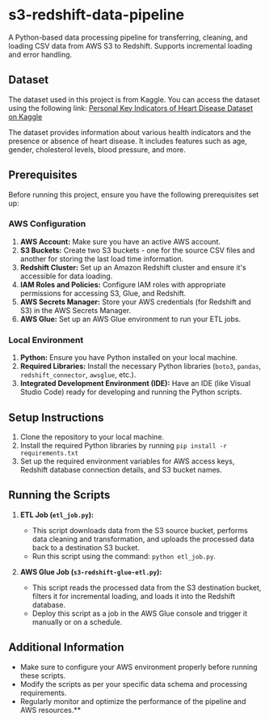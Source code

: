 # s3-redshift-data-pipeline
A Python-based data processing pipeline for transferring, cleaning, and loading CSV data from AWS S3 to Redshift. Supports incremental loading and error handling.

## Dataset
The dataset used in this project is from Kaggle. You can access the dataset using the following link:
[Personal Key Indicators of Heart Disease Dataset on Kaggle](https://www.kaggle.com/datasets/kamilpytlak/personal-key-indicators-of-heart-disease)

The dataset provides information about various health indicators and the presence or absence of heart disease. It includes features such as age, gender, cholesterol levels, blood pressure, and more.

## Prerequisites
Before running this project, ensure you have the following prerequisites set up:

### AWS Configuration
1. **AWS Account:** Make sure you have an active AWS account.
2. **S3 Buckets:** Create two S3 buckets - one for the source CSV files and another for storing the last load time information.
3. **Redshift Cluster:** Set up an Amazon Redshift cluster and ensure it's accessible for data loading.
4. **IAM Roles and Policies:** Configure IAM roles with appropriate permissions for accessing S3, Glue, and Redshift.
5. **AWS Secrets Manager:** Store your AWS credentials (for Redshift and S3) in the AWS Secrets Manager.
6. **AWS Glue:** Set up an AWS Glue environment to run your ETL jobs.

### Local Environment
1. **Python:** Ensure you have Python installed on your local machine.
2. **Required Libraries:** Install the necessary Python libraries (`boto3`, `pandas`, `redshift_connector`, `awsglue`, etc.).
3. **Integrated Development Environment (IDE):** Have an IDE (like Visual Studio Code) ready for developing and running the Python scripts.

## Setup Instructions
1. Clone the repository to your local machine.
2. Install the required Python libraries by running `pip install -r requirements.txt` 
3. Set up the required environment variables for AWS access keys, Redshift database connection details, and S3 bucket names.

## Running the Scripts
1. **ETL Job (`etl_job.py`):**
   - This script downloads data from the S3 source bucket, performs data cleaning and transformation, and uploads the processed data back to a destination S3 bucket.
   - Run this script using the command: `python etl_job.py`.

2. **AWS Glue Job (`s3-redshift-glue-etl.py`):**
   - This script reads the processed data from the S3 destination bucket, filters it for incremental loading, and loads it into the Redshift database.
   - Deploy this script as a job in the AWS Glue console and trigger it manually or on a schedule.

## Additional Information
- Make sure to configure your AWS environment properly before running these scripts.
- Modify the scripts as per your specific data schema and processing requirements.
- Regularly monitor and optimize the performance of the pipeline and AWS resources.**

